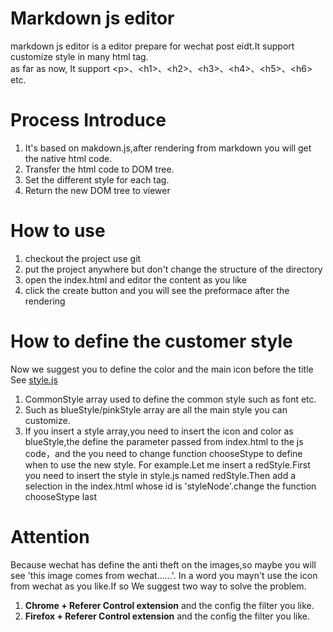 # Markdown js editor
markdown js editor is a editor prepare for wechat post eidt.It support customize style in many html tag.  
as far as now, It support  &lt;p&gt;、&lt;h1&gt;、&lt;h2&gt;、&lt;h3&gt;、&lt;h4&gt;、&lt;h5&gt;、&lt;h6&gt; etc.   

# Process Introduce
1. It's based on makdown.js,after rendering from markdown you will get the native html code.
2. Transfer the html code to DOM tree.
3. Set the different style for each tag.
4. Return the new DOM tree to viewer

# How to use
1. checkout the project use git
2. put the project anywhere but don't change the structure of the directory
3. open the index.html and editor the content as you like
4. click the create button and you will see the preformace after the rendering

# How to define the customer style  
Now we suggest you to define the color and the main icon before the title  
See [style.js](js/style.js)  
1. CommonStyle array used to define the common style such as font etc. 
2. Such as blueStyle/pinkStyle array are all the main style you can customize.
3. If you insert a style array,you need to insert the icon and color as blueStyle,the define the parameter passed from index.html to the js code，and the you need to change function chooseStype to define when to use the new style. For example.Let me insert a redStyle.First you need to insert the style in style.js named redStyle.Then add a selection in the index.html whose id is 'styleNode'.change the function chooseStype last

# Attention 
Because wechat has define the anti theft on the images,so maybe you will see 'this image comes from wechat……'.
In a word you mayn't use the icon from wechat as you like.If so We suggest two way to solve the problem.
1. **Chrome + Referer Control extension** and the config the filter you like. 
2. **Firefox + Referer Control extension** and the config the filter you like. 